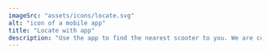 ```yaml
---
imageSrc: "assets/icons/locate.svg"
alt: "icon of a mobile app"
title: "Locate with app"
description: "Use the app to find the nearest scooter to you. We are continuously placing scooters in the areas with the most demand, so one should never be too far away."
---
```

